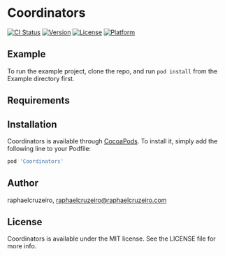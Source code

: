 # Coordinators

[![CI Status](http://img.shields.io/travis/raphaelcruzeiro/Coordinators.svg?style=flat)](https://travis-ci.org/raphaelcruzeiro/Coordinators)
[![Version](https://img.shields.io/cocoapods/v/Coordinators.svg?style=flat)](http://cocoapods.org/pods/Coordinators)
[![License](https://img.shields.io/cocoapods/l/Coordinators.svg?style=flat)](http://cocoapods.org/pods/Coordinators)
[![Platform](https://img.shields.io/cocoapods/p/Coordinators.svg?style=flat)](http://cocoapods.org/pods/Coordinators)

## Example

To run the example project, clone the repo, and run `pod install` from the Example directory first.

## Requirements

## Installation

Coordinators is available through [CocoaPods](http://cocoapods.org). To install
it, simply add the following line to your Podfile:

```ruby
pod 'Coordinators'
```

## Author

raphaelcruzeiro, raphaelcruzeiro@raphaelcruzeiro.com

## License

Coordinators is available under the MIT license. See the LICENSE file for more info.
